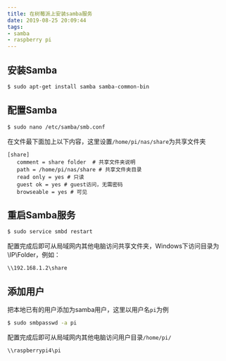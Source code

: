 ```yaml
---
title: 在树莓派上安装samba服务
date: 2019-08-25 20:09:44
tags:
- samba
- raspberry pi
---
```

## 安装Samba

```bash
$ sudo apt-get install samba samba-common-bin
```

## 配置Samba

```bash
$ sudo nano /etc/samba/smb.conf
```

在文件最下面加上以下内容，这里设置```/home/pi/nas/share```为共享文件夹

```
[share]
   comment = share folder  # 共享文件夹说明
   path = /home/pi/nas/share # 共享文件夹目录
   read only = yes # 只读
   guest ok = yes # guest访问，无需密码
   browseable = yes # 可见
```

## 重启Samba服务

```bash
$ sudo service smbd restart
```

配置完成后即可从局域网内其他电脑访问共享文件夹，Windows下访问目录为\\IP\Folder，例如：

```
\\192.168.1.2\share
```

## 添加用户
把本地已有的用户添加为samba用户，这里以用户名```pi```为例
```bash
$ sudo smbpasswd -a pi
```

配置完成后即可从局域网内其他电脑访问用户目录```/home/pi/```

```
\\raspberrypi4\pi
```

